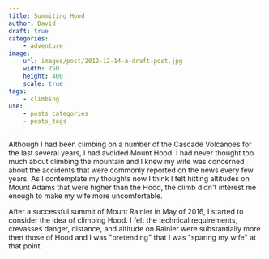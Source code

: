 ```yaml
---
title: Summiting Hood
author: David
draft: true
categories:
    - adventure
image:
    url: images/post/2012-12-14-a-draft-post.jpg
    width: 750
    height: 400
    scale: true
tags:
    - climbing
use:
    - posts_categories
    - posts_tags
---
```

Although I had been climbing on a number of the Cascade Volcanoes for the last
several years, I had avoided Mount Hood. I had never thought too much about
climbing the mountain and I knew my wife was concerned about the accidents that
were commonly reported on the news every few years. As I contemplate my thoughts
now I think I felt hitting altitudes on Mount Adams that were higher than the
Hood, the climb didn't interest me enough to make my wife more uncomfortable.

After a successful summit of Mount Rainier in May of 2016, I started to consider
the idea of climbing Hood. I felt the technical requirements, crevasses danger,
distance, and altitude on Rainier were substantially more then those of Hood and
I was "pretending" that I was "sparing my wife" at that point.
